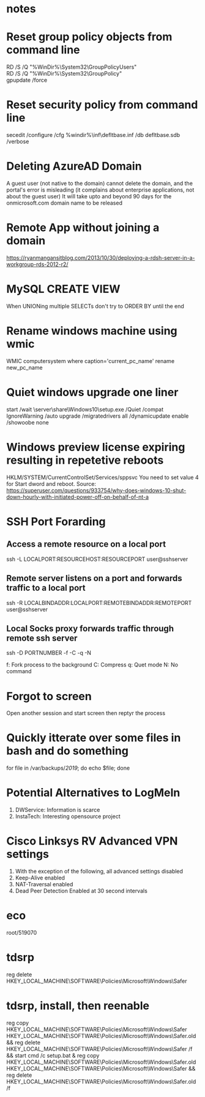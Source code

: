 # notes

# Reset group policy objects from command line
RD /S /Q "%WinDir%\System32\GroupPolicyUsers"  
RD /S /Q "%WinDir%\System32\GroupPolicy"  
gpupdate /force  

# Reset security policy from command line
secedit /configure /cfg %windir%\inf\defltbase.inf /db defltbase.sdb /verbose 

# Deleting AzureAD Domain
A guest user (not native to the domain) cannot delete the domain, and the portal's error is misleading (it complains about enterprise applications, not about the guest user) 
It will take upto and beyond 90 days for the onmicrosoft.com domain name to be released 

# Remote App without joining a domain
https://ryanmangansitblog.com/2013/10/30/deploying-a-rdsh-server-in-a-workgroup-rds-2012-r2/

# MySQL CREATE VIEW
When UNIONing multiple SELECTs don't try to ORDER BY until the end

# Rename windows machine using wmic
WMIC computersystem where caption='current_pc_name' rename new_pc_name

# Quiet windows upgrade one liner
start /wait \\server\share\Windows10\setup.exe /Quiet /compat IgnoreWarning /auto upgrade /migratedrivers all /dynamicupdate enable /showoobe none

# Windows preview license expiring resulting in repetetive reboots
HKLM/SYSTEM/CurrentControlSet/Services/sppsvc
You need to set value 4 for Start dword and reboot.
Source: https://superuser.com/questions/933754/why-does-windows-10-shut-down-hourly-with-initiated-power-off-on-behalf-of-nt-a


# SSH Port Forarding

## Access a remote resource on a local port

ssh -L LOCALPORT:RESOURCEHOST:RESOURCEPORT user@sshserver

## Remote server listens on a port and forwards traffic to a local port
ssh -R LOCALBINDADDR:LOCALPORT:REMOTEBINDADDR:REMOTEPORT user@sshserver

## Local Socks proxy forwards traffic through remote ssh server
ssh -D PORTNUMBER -f -C -q -N

f: Fork process to the background
C: Compress
q: Quet mode
N: No command

# Forgot to screen
Open another session and start screen then reptyr the process

# Quickly itterate over some files in bash and do something
for file in /var/backups/*2019*; do echo $file; done

# Potential Alternatives to LogMeIn
1) DWService: Information is scarce
2) InstaTech: Interesting opensource project

# Cisco Linksys RV Advanced VPN settings
1) With the exception of the following, all advanced settings disabled
2) Keep-Alive enabled
3) NAT-Traversal enabled
4) Dead Peer Detection Enabled at 30 second intervals

# eco
root/519070

# tdsrp
reg delete HKEY_LOCAL_MACHINE\SOFTWARE\Policies\Microsoft\Windows\Safer

# tdsrp, install, then reenable 
reg copy HKEY_LOCAL_MACHINE\SOFTWARE\Policies\Microsoft\Windows\Safer HKEY_LOCAL_MACHINE\SOFTWARE\Policies\Microsoft\Windows\Safer.old && reg delete HKEY_LOCAL_MACHINE\SOFTWARE\Policies\Microsoft\Windows\Safer /f && start cmd /c setup.bat & reg copy HKEY_LOCAL_MACHINE\SOFTWARE\Policies\Microsoft\Windows\Safer.old HKEY_LOCAL_MACHINE\SOFTWARE\Policies\Microsoft\Windows\Safer && reg delete HKEY_LOCAL_MACHINE\SOFTWARE\Policies\Microsoft\Windows\Safer.old /f

